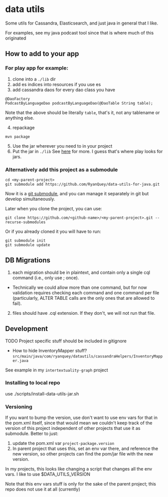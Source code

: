 # data utils

Some utils for Cassandra, Elasticsearch, and just java in general that I like.

For examples, see my java podcast tool since that is where much of this originated

## How to add to your app

### For play app for example:
1) clone into a `./lib` dir
2) add es indices into resources if you use es
3) add cassandra daos for every dao class you have 

  ```
  @DaoFactory 
  PodcastByLanguageDao podcastByLanguageDao(@DaoTable String table);
  ```
  Note that the above should be literally `table`, that's it, not any tablename or anything else.

4) repackage
  ```
  mvn package
  ```

5) Use the jar wherever you need to in your project
6) Put the jar in `./lib`
  See [here](https://www.playframework.com/documentation/2.8.x/sbtDependencies) for more. I guess that's where play looks for jars.

### Alternatively add this project as a submodule
```
cd <my-parent-project>
git submodule add https://github.com/RyanQuey/data-utils-for-java.git
```

Now it is a [git submodule](https://git-scm.com/book/en/v2/Git-Tools-Submodules), and you can manage it separately in git but develop simultaneously.


Later when you clone the project, you can use:
```
git clone https://github.com/<github-name>/<my-parent-project>.git --recurse-submodules
```

Or if you already cloned it you will have to run:
```
git submodule init
git submodule update
```

## DB Migrations
1) each migration should be in plaintext, and contain only a single cql command (i.e., only use ; once).
  * Technically we could allow more than one command, but for now validation requires checking each command and one command per file (particularly, ALTER TABLE calls are the only ones that are allowed to fail).
2) files should have .cql extension. If they don't, we will not run that file.
## Development
TODO Project specific stuff should be included in gitignore
- How to hide InventoryMapper stuff? `src/main/java/com/ryanquey/datautils/cassandraHelpers/InventoryMapper.java`

See example in my `intertextuality-graph` project

### Installing to local repo 
use ./scripts/install-data-utils-jar.sh

### Versioning

If you want to bump the version, use don't want to use env vars for that in the pom.xml itself, since that would mean we couldn't keep track of the version of this project independent of other projects that use it as submodule. Better to just:
1) update the pom.xml var `project-package.version`
2) In parent project that uses this, set an env var there, and reference the new version, so other projects can find the pom/jar file with the new version. 

In my projects, this looks like changing a script that changes all the env vars. I like to use $DATA_UTILS_VERSION

Note that this env vars stuff is only for the sake of the parent project; this repo does not use it at all (currently)
